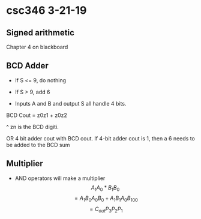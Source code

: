 # csc346 3-21-19

## Signed arithmetic

Chapter 4 on blackboard

## BCD Adder

- If S <= 9, do nothing
- If S > 9, add 6

- Inputs A and B and output S all handle 4 bits.

BCD Cout  = z0z1 + z0z2

^ zn is the BCD digiti.

OR 4 bit adder cout with BCD cout. If 4-bit adder cout is 1, then a 6 needs to be added to the BCD sum

## Multiplier
- AND operators will make a multiplier
$$
A_1A_0 * B_1B_0
$$
$$
	= A_1B_0 A_0B_0 + A_1B_1A_0B_100
$$
$$
= C_{out} P_3  P_2 P_1
$$
